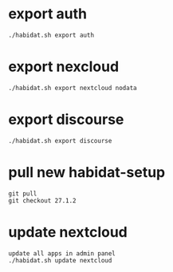 # export auth

```
./habidat.sh export auth
```

# export nexcloud

```
./habidat.sh export nextcloud nodata
```

# export discourse

```
./habidat.sh export discourse
```

# pull new habidat-setup

```
git pull
git checkout 27.1.2
```

# update nextcloud

```
update all apps in admin panel
./habidat.sh update nextcloud
```
